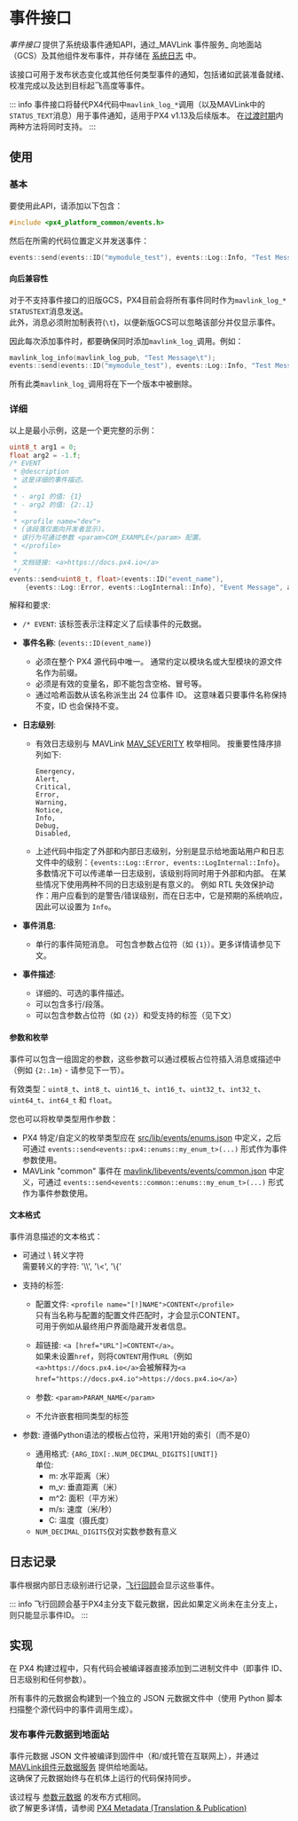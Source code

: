 

# 事件接口

<Badge type="tip" text="PX4 v1.13" />

_事件接口_ 提供了系统级事件通知API，通过_MAVLink 事件服务_ 向地面站（GCS）及其他组件发布事件，并存储在 [系统日志](../dev_log/logging.md) 中。

该接口可用于发布状态变化或其他任何类型事件的通知，包括诸如武装准备就绪、校准完成以及达到目标起飞高度等事件。

::: info
事件接口将替代PX4代码中`mavlink_log_*`调用（以及MAVLink中的`STATUS_TEXT`消息）用于事件通知，适用于PX4 v1.13及后续版本。
在[过渡时期](#向后兼容性)内两种方法将同时支持。
:::

## 使用

### 基本

要使用此API，请添加以下包含：

```cpp
#include <px4_platform_common/events.h>
```

然后在所需的代码位置定义并发送事件：

```cpp
events::send(events::ID("mymodule_test"), events::Log::Info, "Test Message");
```

#### 向后兼容性

对于不支持事件接口的旧版GCS，PX4目前会将所有事件同时作为`mavlink_log_*` `STATUSTEXT`消息发送。  
此外，消息必须附加制表符(`\t`)，以便新版GCS可以忽略该部分并仅显示事件。

因此每次添加事件时，都要确保同时添加`mavlink_log_`调用。例如：

```cpp
mavlink_log_info(mavlink_log_pub, "Test Message\t");
events::send(events::ID("mymodule_test"), events::Log::Info, "Test Message");
```

所有此类`mavlink_log_`调用将在下一个版本中被删除。

### 详细

以上是最小示例，这是一个更完整的示例：

```cpp
uint8_t arg1 = 0;
float arg2 = -1.f;
/* EVENT
 * @description
 * 这是详细的事件描述。
 *
 * - arg1 的值: {1}
 * - arg2 的值: {2:.1}
 *
 * <profile name="dev">
 * (该段落仅面向开发者显示)。
 * 该行为可通过参数 <param>COM_EXAMPLE</param> 配置。
 * </profile>
 *
 * 文档链接: <a>https://docs.px4.io</a>
 */
events::send<uint8_t, float>(events::ID("event_name"),
	{events::Log::Error, events::LogInternal::Info}, "Event Message", arg1, arg2);
```

解释和要求:

- `/* EVENT`: 该标签表示注释定义了后续事件的元数据。
- **事件名称**: (`events::ID(event_name)`)
  - 必须在整个 PX4 源代码中唯一。
    通常约定以模块名或大型模块的源文件名作为前缀。
  - 必须是有效的变量名，即不能包含空格、冒号等。
  - 通过哈希函数从该名称派生出 24 位事件 ID。
    这意味着只要事件名称保持不变，ID 也会保持不变。
- **日志级别**:

  - 有效日志级别与 MAVLink [MAV_SEVERITY](https://mavlink.io/en/messages/common.html#MAV_SEVERITY) 枚举相同。
    按重要性降序排列如下:

    ```plain
    Emergency,
    Alert,
    Critical,
    Error,
    Warning,
    Notice,
    Info,
    Debug,
    Disabled,
    ```

  - 上述代码中指定了外部和内部日志级别，分别是显示给地面站用户和日志文件中的级别：`{events::Log::Error, events::LogInternal::Info}`。
    多数情况下可以传递单一日志级别，该级别将同时用于外部和内部。
    在某些情况下使用两种不同的日志级别是有意义的。
    例如 RTL 失效保护动作：用户应看到的是警告/错误级别，而在日志中，它是预期的系统响应，因此可以设置为 `Info`。

- **事件消息**:
  - 单行的事件简短消息。
    可包含参数占位符（如 `{1}`）。更多详情请参见下文。
- **事件描述**:
  - 详细的、可选的事件描述。
  - 可以包含多行/段落。
  - 可以包含参数占位符（如 `{2}`）和受支持的标签（见下文）

#### 参数和枚举

事件可以包含一组固定的参数，这些参数可以通过模板占位符插入消息或描述中（例如 `{2:.1m}` - 请参见下一节）。

有效类型：`uint8_t`、`int8_t`、`uint16_t`、`int16_t`、`uint32_t`、`int32_t`、`uint64_t`、`int64_t` 和 `float`。

您也可以将枚举类型用作参数：

- PX4 特定/自定义的枚举类型应在 [src/lib/events/enums.json](https://github.com/PX4/PX4-Autopilot/blob/main/src/lib/events/enums.json) 中定义，之后可通过 `events::send<events::px4::enums::my_enum_t>(...)` 形式作为事件参数使用。
- MAVLink "common" 事件在 [mavlink/libevents/events/common.json](https://github.com/mavlink/libevents/blob/master/events/common.json) 中定义，可通过 `events::send<events::common::enums::my_enum_t>(...)` 形式作为事件参数使用。

#### 文本格式

事件消息描述的文本格式：

- 可通过 \\ 转义字符  
  需要转义的字符: '\\\\', '\\<', '\\{'

- 支持的标签:  
  - 配置文件: `<profile name="[!]NAME">CONTENT</profile>`  
    只有当名称与配置的配置文件匹配时，才会显示CONTENT。  
    可用于例如从最终用户界面隐藏开发者信息。  

  - 超链接: `<a [href="URL"]>CONTENT</a>`。  
    如果未设置`href`，则将`CONTENT`用作`URL`（例如`<a>https://docs.px4.io</a>`会被解释为`<a href="https://docs.px4.io">https://docs.px4.io</a>`）  
  - 参数: `<param>PARAM_NAME</param>`  
  - 不允许嵌套相同类型的标签  

- 参数: 遵循Python语法的模板占位符，采用1开始的索引（而不是0）  
  - 通用格式: `{ARG_IDX[:.NUM_DECIMAL_DIGITS][UNIT]}`  
    单位:  
    - m: 水平距离（米）  
    - m_v: 垂直距离（米）  
    - m^2: 面积（平方米）  
    - m/s: 速度（米/秒）  
    - C: 温度（摄氏度）  
  - `NUM_DECIMAL_DIGITS`仅对实数参数有意义

## 日志记录

事件根据内部日志级别进行记录，[飞行回顾](../log/flight_review.md)会显示这些事件。

::: info
飞行回顾会基于PX4主分支下载元数据，因此如果定义尚未在主分支上，则只能显示事件ID。
:::

## 实现

在 PX4 构建过程中，只有代码会被编译器直接添加到二进制文件中（即事件 ID、日志级别和任何参数）。

所有事件的元数据会构建到一个独立的 JSON 元数据文件中（使用 Python 脚本扫描整个源代码中的事件调用生成）。

### 发布事件元数据到地面站

事件元数据 JSON 文件被编译到固件中（和/或托管在互联网上），并通过 [MAVLink组件元数据服务](https://mavlink.io/en/services/component_information.html) 提供给地面站。  
这确保了元数据始终与在机体上运行的代码保持同步。  

该过程与 [参数元数据](../advanced/parameters_and_configurations.md#publishing-parameter-metadata-to-a-gcs) 的发布方式相同。  
欲了解更多详情，请参阅 [PX4 Metadata (Translation & Publication)](../advanced/px4_metadata.md)